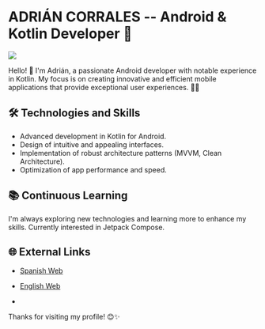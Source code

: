 # ADRIÁN CORRALES -- Android & Kotlin Developer 🚀

<img src="https://i.ibb.co/mNx4mRZ/androidboy.png">

Hello! 👋 I'm Adrián, a passionate Android developer with notable experience in Kotlin. My focus is on creating innovative and efficient mobile applications that provide exceptional user experiences. 📱✨

## 🛠 Technologies and Skills

- Advanced development in Kotlin for Android.
- Design of intuitive and appealing interfaces.
- Implementation of robust architecture patterns (MVVM, Clean Architecture).
- Optimization of app performance and speed.

## 📚 Continuous Learning

I'm always exploring new technologies and learning more to enhance my skills. Currently interested in Jetpack Compose.

## 🌐 External Links

- [Spanish Web](https://adriancor18.github.io/PaginaWeb/)
- [English Web](https://adriancor18.github.io/WebPage/)

- 
Thanks for visiting my profile! 😊✨
